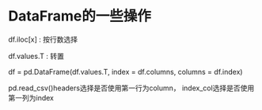 # DataFrame的一些操作

df.iloc[x] : 按行数选择

df.values.T : 转置

df = pd.DataFrame(df.values.T, index = df.columns, columns = df.index)

pd.read_csv()headers选择是否使用第一行为column， index_col选择是否使用第一列为index

